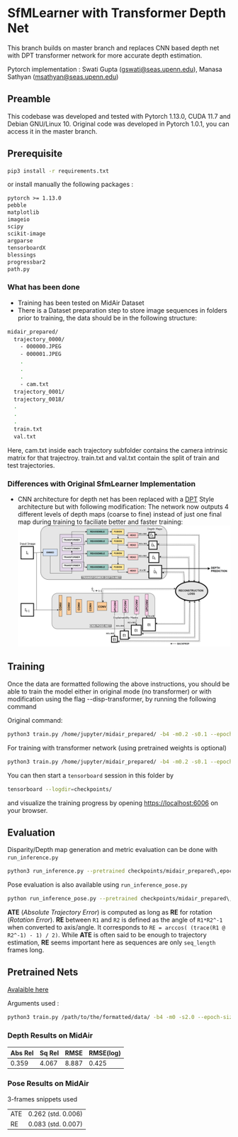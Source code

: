 # SfMLearner with Transformer Depth Net
This branch builds on master branch and replaces CNN based depth net with DPT transformer network for more accurate depth estimation.

Pytorch implementation : Swati Gupta (gswati@seas.upenn.edu), Manasa Sathyan (msathyan@seas.upenn.edu)

## Preamble
This codebase was developed and tested with Pytorch 1.13.0, CUDA 11.7 and Debian GNU/Linux 10. Original code was developed in Pytorch 1.0.1, you can access it in the master branch.

## Prerequisite

```bash
pip3 install -r requirements.txt
```

or install manually the following packages :

```
pytorch >= 1.13.0
pebble
matplotlib
imageio
scipy
scikit-image
argparse
tensorboardX
blessings
progressbar2
path.py
```

### What has been done

* Training has been tested on MidAir Dataset
* There is a Dataset preparation step to store image sequences in folders prior to training, the data should be in the following structure:

```bash
midair_prepared/
  trajectory_0000/
    - 000000.JPEG
    - 000001.JPEG
    .
    .
    .
    - cam.txt
  trajectory_0001/
  trajectory_0018/
  .
  .
  .
  train.txt
  val.txt
```

Here,
cam.txt inside each trajectory subfolder contains the camera intrinsic matrix for that trajectroy.
train.txt and val.txt contain the split of train and test trajectories.

### Differences with Original SfmLearner Implementation

* CNN architecture for depth net has been replaced with a [DPT](https://github.com/isl-org/DPT) Style architecture but with following modification:
The network now outputs 4 different levels of depth maps (coarse to fine) instead of just one final map during training to faciliate better and faster training:
![Architecture](CIS680.drawio%20(1).png)


## Training
Once the data are formatted following the above instructions, you should be able to train the model either in original mode (no transformer) or with modification using the flag --disp-transformer, by running the following command

Original command:
```bash
python3 train.py /home/jupyter/midair_prepared/ -b4 -m0.2 -s0.1 --epoch-size 3000 --sequence-length 3 --log-output [--with-gt]
```

For training with transformer network (using pretrained weights is optional)
```bash
python3 train.py /home/jupyter/midair_prepared/ -b4 -m0.2 -s0.1 --epoch-size 3000 --sequence-length 3 --log-output --disp-transformer --pretrained-disp /home/jupyter/code/DPT/weights/dpt_hybrid_kitti-cb926ef4.pt  --pretrained-exppose checkpoints/midair_prepared\,epoch_size3000\,m0.2_cnn_model_bs4/11-19-00\:27/exp_pose_checkpoint.pth.tar
```

You can then start a `tensorboard` session in this folder by
```bash
tensorboard --logdir=checkpoints/
```
and visualize the training progress by opening [https://localhost:6006](https://localhost:6006) on your browser.

## Evaluation

Disparity/Depth map generation and metric evaluation can be done with `run_inference.py`
```bash
python3 run_inference.py --pretrained checkpoints/midair_prepared\,epoch_size3000\,m0.2_cnn_model_bs4/11-19-00\:27/dispnet_checkpoint.pth.tar --dataset-dir /home/jupyter/midair_prepared/ --output-dir midair_trained_inf_epsize3000_freeze --output-depth  --img-width=1024 --img-height=1024 --gt-dataset-dir /home/jupyter/MidAir/Kite_training/sunny/depth/
```


Pose evaluation is also available using `run_inference_pose.py`
```bash
python run_inference_pose.py --pretrained checkpoints/midair_prepared\,epoch_size3000\,m0.2_cnn_model_bs4/11-19-00\:27/exp_pose_checkpoint.pth.tar --dataset-dir /home/jupyter/midair_prepared/trajectory_0000/
```

**ATE** (*Absolute Trajectory Error*) is computed as long as **RE** for rotation (*Rotation Error*). **RE** between `R1` and `R2` is defined as the angle of `R1*R2^-1` when converted to axis/angle. It corresponds to `RE = arccos( (trace(R1 @ R2^-1) - 1) / 2)`.
While **ATE** is often said to be enough to trajectory estimation, **RE** seems important here as sequences are only `seq_length` frames long.

## Pretrained Nets

[Avalaible here](https://drive.google.com/drive/folders/1Z8qYcf2U5rDqmCXzpqxwBnAyo2Bt7LcS?usp=sharing)

Arguments used :

```bash
python3 train.py /path/to/the/formatted/data/ -b4 -m0 -s2.0 --epoch-size 1000 --sequence-length 5 --log-output --with-gt
```

### Depth Results on MidAir

| Abs Rel | Sq Rel | RMSE  | RMSE(log) |
|---------|--------|-------|-----------|
|  0.359  | 4.067  | 8.887 | 0.425     | 

### Pose Results on MidAir

3-frames snippets used

|    |                    |
|----|--------------------|
|ATE | 0.262 (std. 0.006) | 
|RE  | 0.083 (std. 0.007) |


